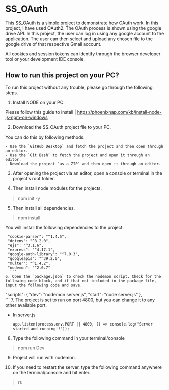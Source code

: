# SS_OAuth

This SS_OAuth is a simple project to demonstrate how OAuth work. In this project, I have used OAuth2. The OAuth process is shown using the google drive API. In this project, the user can log in using any google account to the application. The user can then select and upload any chosen file to the google drive of that respective Gmail account.

All cookies and session tokens can identify through the browser developer tool or your development IDE console.

## How to run this project on your PC?

To run this project without any trouble, please go through the following steps.

1. Install NODE on your PC.

  Please follow this guide to install | https://phoenixnap.com/kb/install-node-js-npm-on-windows

2. Download the SS_OAuth project file to your PC.

  You can do this by following methods.
  
    - Use the `GitHub Desktop` and fetch the project and then open through an editor.
    - Use the `Git Bash` to fetch the project and open it through an editor.
    - Download the project `as a ZIP` and then open it through an editor.

3. After opening the project via an editor, open a console or terminal in the project's root folder.

4. Then install node modules for the projects.

  > npm init -y

5. Then install all dependencies.

  > npm install

You will install the following dependencies to the project.
  ```
   "cookie-parser": "^1.4.5",
   "dotenv": "^8.2.0",
   "ejs": "^3.1.6",
   "express": "^4.17.1",
   "google-auth-library": "^7.0.3",
   "googleapis": "^39.2.0",
   "multer": "^1.4.2",
   "nodemon": "^2.0.7"
    ```
6. Open the `package.json` to check the nodemon script. Check for the following code block, and if that not included in the package file, input the following code and save.

  ```
  "scripts": {
      "dev": "nodemon server.js",
      "start": "node server.js"
    },  
    ```
7. The project is set to run on port 4800, but you can change it to any other available port.

  - In server.js

    ```
    app.listen(process.env.PORT || 4800, () => console.log("Server started and running!!"));
    ```
8. Type the following command in your terminal/console

  > npm run Dev

9. Project will run with nodemon.

10. If you need to restart the server, type the following command anywhere on the terminal/console and hit enter.

  >rs
